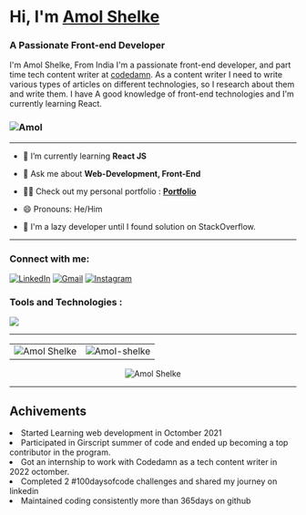 <h1 align="left">Hi, I'm <a href="https://www.linkedin.com/in/amol-shelke-627813220/" target="_blank"> Amol Shelke </a></h1>
<h3 align="left">A Passionate Front-end Developer</h3>
<p>I'm Amol Shelke, From India I'm a passionate front-end developer, and part time tech content writer at <a href="https://codedamn.com" target="_blank">codedamn</a>. As a content writer I need to write various types of articles on different technologies, so I research about them and write them.
I have A good knowledge of front-end technologies and I'm currently learning React.
</p>


<h3 align="left"> <img src="https://komarev.com/ghpvc/?username=AmolShelke2" alt="Amol" /> </h3>
<hr>

- 🌱 I’m currently learning **React JS**

- 💬 Ask me about **Web-Development, Front-End**

- 👨‍💻 Check out my personal portfolio : **<a href="https://amolshelke.vercel.app/" target="_blank">Portfolio</a>**

- 😄 Pronouns: He/Him

- 🙂 I'm a lazy developer until I found solution on StackOverflow.


<hr></hr>
<h3 align="left">Connect with me:</h3>
<div align="left">
  <a href="https://www.linkedin.com/in/amol-shelke-627813220/"><img alt="LinkedIn" src="https://img.shields.io/badge/linkedin-%230077B5.svg?style=for-the-badge&logo=linkedin&logoColor=white"/></a>
  <a href="mailto:shelkeamol897@gmail.com"><img alt="Gmail" src="https://img.shields.io/badge/Gmail-D14836?style=for-the-badge&logo=gmail&logoColor=white"/></a>
  <a href="https://instagram.com/_amol_.pvt"><img alt="Instagram" src="https://img.shields.io/badge/Instagram-2CA5E0?style=for-the-badge&logo=telegram&logoColor=white" /></a>
</div>

<h3 align="left">Tools and Technologies :</h3>
  <img align="center" src="https://skillicons.dev/icons?i=html,css,sass,ts,tailwind,js,react,nextjs,git,github,vscode,figma" />

<hr>
<table>
  <tr>
    <td><img src="https://github-readme-stats.vercel.app/api?username=AmolShelke2&show_icons=true&theme=dark&locale=en" alt="Amol Shelke" /></td>
    <td><img src="https://github-readme-stats.vercel.app/api/top-langs?username=AmolShelke2&show_icons=true&theme=dark&locale=en&layout=compact" alt="Amol-shelke" /></td>
  </tr>
</table>
    <p align="center"><img align="center" src="https://github-readme-streak-stats.herokuapp.com/?user=AmolShelke2&theme=dark" alt="Amol Shelke" /></p>
    
<hr>
<h2>Achivements</h2>
<li>Started Learning web development in Octomber 2021</li>
<li>Participated in Girscript summer of code and ended up becoming a top contributor in the program.</li>
<li>Got an internship to work with Codedamn as a tech content writer in 2022 octomber.</li>
<li>Completed 2 #100daysofcode challenges and shared my journey on linkedin</li>
<li>Maintained coding consistently more than 365days on github</li>
